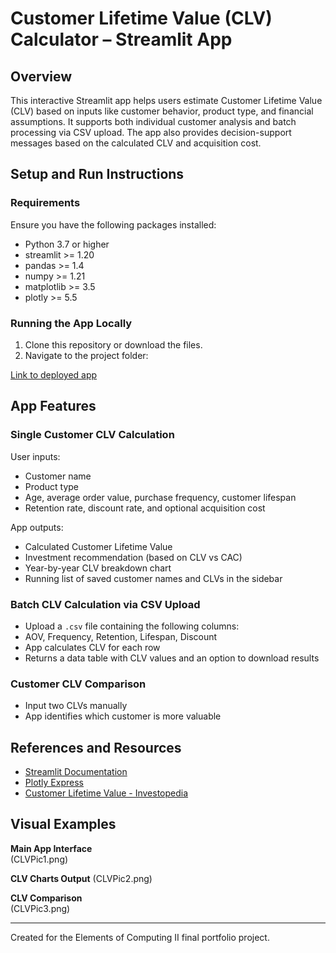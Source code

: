 # Customer Lifetime Value (CLV) Calculator – Streamlit App

## Overview

This interactive Streamlit app helps users estimate Customer Lifetime Value (CLV) based on inputs like customer behavior, product type, and financial assumptions. It supports both individual customer analysis and batch processing via CSV upload. The app also provides decision-support messages based on the calculated CLV and acquisition cost.

## Setup and Run Instructions

### Requirements

Ensure you have the following packages installed:

- Python 3.7 or higher
- streamlit >= 1.20
- pandas >= 1.4
- numpy >= 1.21
- matplotlib >= 3.5
- plotly >= 5.5

### Running the App Locally

1. Clone this repository or download the files.
2. Navigate to the project folder:

[Link to deployed app](https://finalappeoc.streamlit.app/)



## App Features

### Single Customer CLV Calculation

User inputs:
- Customer name
- Product type
- Age, average order value, purchase frequency, customer lifespan
- Retention rate, discount rate, and optional acquisition cost
  
App outputs:
- Calculated Customer Lifetime Value
- Investment recommendation (based on CLV vs CAC)
- Year-by-year CLV breakdown chart
- Running list of saved customer names and CLVs in the sidebar

### Batch CLV Calculation via CSV Upload

- Upload a `.csv` file containing the following columns:
- AOV, Frequency, Retention, Lifespan, Discount
- App calculates CLV for each row
- Returns a data table with CLV values and an option to download results

### Customer CLV Comparison

- Input two CLVs manually
- App identifies which customer is more valuable

## References and Resources

- [Streamlit Documentation](https://docs.streamlit.io/)
- [Plotly Express](https://plotly.com/python/plotly-express/)
- [Customer Lifetime Value - Investopedia](https://www.investopedia.com/terms/c/customer_lifetime_value.asp)

## Visual Examples

**Main App Interface**  
(CLVPic1.png)

**CLV Charts Output** 
(CLVPic2.png)

**CLV Comparison**  
(CLVPic3.png)

---

Created for the Elements of Computing II final portfolio project.
